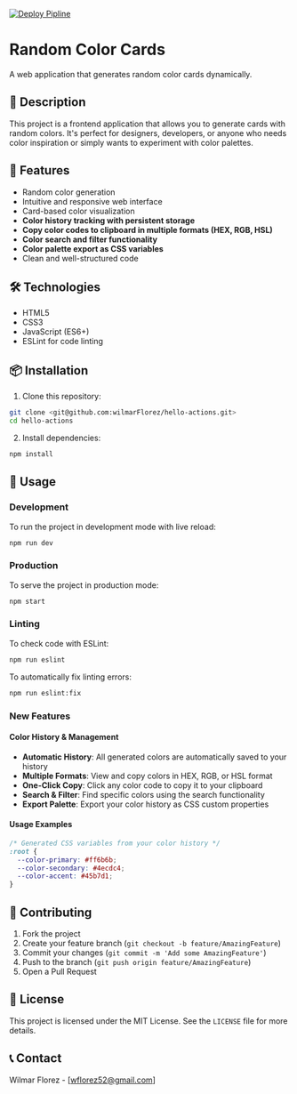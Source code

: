 [![Deploy Pipline](https://github.com/wilmarFlorez/hello-actions/actions/workflows/pipline.yml/badge.svg)](https://github.com/wilmarFlorez/hello-actions/actions/workflows/pipline.yml)

# Random Color Cards

A web application that generates random color cards dynamically.

## 📝 Description

This project is a frontend application that allows you to generate cards with random colors. It's perfect for designers, developers, or anyone who needs color inspiration or simply wants to experiment with color palettes.

## 🚀 Features

- Random color generation
- Intuitive and responsive web interface
- Card-based color visualization
- **Color history tracking with persistent storage**
- **Copy color codes to clipboard in multiple formats (HEX, RGB, HSL)**
- **Color search and filter functionality**
- **Color palette export as CSS variables**
- Clean and well-structured code

## 🛠️ Technologies

- HTML5
- CSS3
- JavaScript (ES6+)
- ESLint for code linting

## 📦 Installation

1. Clone this repository:
```bash
git clone <git@github.com:wilmarFlorez/hello-actions.git>
cd hello-actions
```

2. Install dependencies:
```bash
npm install
```

## 🎯 Usage

### Development

To run the project in development mode with live reload:

```bash
npm run dev
```

### Production

To serve the project in production mode:

```bash
npm start
```

### Linting

To check code with ESLint:

```bash
npm run eslint
```

To automatically fix linting errors:

```bash
npm run eslint:fix
```

### New Features

#### Color History & Management
- **Automatic History**: All generated colors are automatically saved to your history
- **Multiple Formats**: View and copy colors in HEX, RGB, or HSL format
- **One-Click Copy**: Click any color code to copy it to your clipboard
- **Search & Filter**: Find specific colors using the search functionality
- **Export Palette**: Export your color history as CSS custom properties

#### Usage Examples
```css
/* Generated CSS variables from your color history */
:root {
  --color-primary: #ff6b6b;
  --color-secondary: #4ecdc4;
  --color-accent: #45b7d1;
}
```

## 🤝 Contributing

1. Fork the project
2. Create your feature branch (`git checkout -b feature/AmazingFeature`)
3. Commit your changes (`git commit -m 'Add some AmazingFeature'`)
4. Push to the branch (`git push origin feature/AmazingFeature`)
5. Open a Pull Request

## 📄 License

This project is licensed under the MIT License. See the `LICENSE` file for more details.

## 📞 Contact

Wilmar Florez - [wflorez52@gmail.com]
